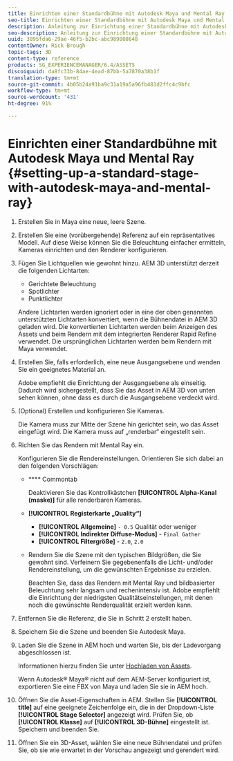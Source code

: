 ```yaml
---
title: Einrichten einer Standardbühne mit Autodesk Maya und Mental Ray
seo-title: Einrichten einer Standardbühne mit Autodesk Maya und Mental Ray
description: Anleitung zur Einrichtung einer Standardbühne mit Autodesk Maya und Mental Ray
seo-description: Anleitung zur Einrichtung einer Standardbühne mit Autodesk Maya und Mental Ray
uuid: 3895fda6-29ae-46f5-b2bc-abc989808648
contentOwner: Rick Brough
topic-tags: 3D
content-type: reference
products: SG_EXPERIENCEMANAGER/6.4/ASSETS
discoiquuid: da8fc33b-84ae-4ead-87bb-5a7870a38b1f
translation-type: tm+mt
source-git-commit: 4b05b24a91ba9c31a19a5a96fb481d2ffc4c9bfc
workflow-type: tm+mt
source-wordcount: '431'
ht-degree: 91%

---
```



# Einrichten einer Standardbühne mit Autodesk Maya und Mental Ray {#setting-up-a-standard-stage-with-autodesk-maya-and-mental-ray}

1. Erstellen Sie in Maya eine neue, leere Szene.
1. Erstellen Sie eine (vorübergehende) Referenz auf ein repräsentatives Modell. Auf diese Weise können Sie die Beleuchtung einfacher ermitteln, Kameras einrichten und den Renderer konfigurieren.

1. Fügen Sie Lichtquellen wie gewohnt hinzu. AEM 3D unterstützt derzeit die folgenden Lichtarten:

   * Gerichtete Beleuchtung
   * Spotlichter
   * Punktlichter 

   Andere Lichtarten werden ignoriert oder in eine der oben genannten unterstützten Lichtarten konvertiert, wenn die Bühnendatei in AEM 3D geladen wird. Die konvertierten Lichtarten werden beim Anzeigen des Assets und beim Rendern mit dem integrierten Renderer Rapid Refine verwendet. Die ursprünglichen Lichtarten werden beim Rendern mit Maya verwendet.

1. Erstellen Sie, falls erforderlich, eine neue Ausgangsebene und wenden Sie ein geeignetes Material an.

   Adobe empfiehlt die Einrichtung der Ausgangsebene als einseitig. Dadurch wird sichergestellt, dass Sie das Asset in AEM 3D von unten sehen können, ohne dass es durch die Ausgangsebene verdeckt wird.

1. (Optional) Erstellen und konfigurieren Sie Kameras.

   Die Kamera muss zur Mitte der Szene hin gerichtet sein, wo das Asset eingefügt wird. Die Kamera muss auf „renderbar“ eingestellt sein.

1. Richten Sie das Rendern mit Mental Ray ein.

   Konfigurieren Sie die Rendereinstellungen. Orientieren Sie sich dabei an den folgenden Vorschlägen:

   * **** Commontab

      Deaktivieren Sie das Kontrollkästchen **[!UICONTROL Alpha-Kanal (maske)]** für alle renderbaren Kameras.

   * **[!UICONTROL Registerkarte „Quality“]**

      * **[!UICONTROL Allgemeine]** `- 0.5` Qualität oder weniger
      * **[!UICONTROL Indirekter Diffuse-Modus]**  -  `Final Gather`
      * **[!UICONTROL Filtergröße]** -  `2.0`,  `2.0`
   * Rendern Sie die Szene mit den typischen Bildgrößen, die Sie gewohnt sind. Verfeinern Sie gegebenenfalls die Licht- und/oder Rendereinstellung, um die gewünschten Ergebnisse zu erzielen.

      Beachten Sie, dass das Rendern mit Mental Ray und bildbasierter Beleuchtung sehr langsam und rechenintensiv ist. Adobe empfiehlt die Einrichtung der niedrigsten Qualitätseinstellungen, mit denen noch die gewünschte Renderqualität erzielt werden kann.


1. Entfernen Sie die Referenz, die Sie in Schritt 2 erstellt haben.

1. Speichern Sie die Szene und beenden Sie Autodesk Maya.
1. Laden Sie die Szene in AEM hoch und warten Sie, bis der Ladevorgang abgeschlossen ist.

   Informationen hierzu finden Sie unter [Hochladen von Assets](managing-assets-touch-ui.md#uploading-assets).

   Wenn Autodesk® Maya® nicht auf dem AEM-Server konfiguriert ist, exportieren Sie eine FBX von Maya und laden Sie sie in AEM hoch.

1. Öffnen Sie die Asset-Eigenschaften in AEM. Stellen Sie **[!UICONTROL title]** auf eine geeignete Zeichenfolge ein, die in der Dropdown-Liste **[!UICONTROL Stage Selector]** angezeigt wird. Prüfen Sie, ob **[!UICONTROL Klasse]** auf **[!UICONTROL 3D-Bühne]** eingestellt ist. Speichern und beenden Sie.
1. Öffnen Sie ein 3D-Asset, wählen Sie eine neue Bühnendatei und prüfen Sie, ob sie wie erwartet in der Vorschau angezeigt und gerendert wird.

